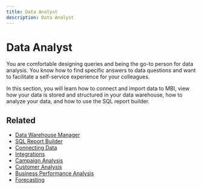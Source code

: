 ```yaml
---
title: Data Analyst
description: Data Analyst
---
```

# Data Analyst

You are comfortable designing queries and being the go-to person for data analysis. You know how to find specific answers to data questions and want to facilitate a self-service experience for your colleagues.

In this section, you will learn how to connect and import data to MBI, view how your data is stored and structured in your data warehouse, how to analyze your data, and how to use the SQL report builder.

## Related

* [Data Warehouse Manager](../mbi/data-analyst/data-warehouse-mgr/tour-dwm.md)
* [SQL Report Builder](data-analyst/dev-reports/sql-rpt-bldr.md)
* [Connecting Data](../mbi/data-analyst/importing-data/connecting-data/connecting-data.md)
* [Integrations](../mbi/data-analyst/importing-data/integrations/magento.md)
* [Campaign Analysis](../mbi/data-analyst/analysis/camp-analysis.md)
* [Customer Analysis](../mbi/data-analyst/analysis/cust-analysis.md)
* [Business Performance Analysis](../mbi/data-analyst/analysis/bus-perf-analysis.md)
* [Forecasting](../mbi/data-analyst/analysis/forecasting.md)
